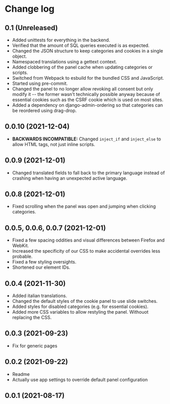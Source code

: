 # Change log

## 0.1 (Unreleased)

- Added unittests for everything in the backend.
- Verified that the amount of SQL queries executed is as expected.
- Changed the JSON structure to keep categories and cookies in a single object.
- Namespaced translations using a gettext context.
- Added clobbering of the panel cache when updating categories or scripts.
- Switched from Webpack to esbuild for the bundled CSS and JavaScript.
- Started using pre-commit.
- Changed the panel to no longer allow revoking all consent but only modify it
  -- the former wasn't technically possible anyway because of essential
  cookies such as the CSRF cookie which is used on most sites.
- Added a dependency on django-admin-ordering so that categories can be
  reordered using drag-drop.

## 0.0.10 (2021-12-04)

- **BACKWARDS INCOMPATIBLE:** Changed `inject_if` and `inject_else` to
  allow HTML tags, not just inline scripts.

## 0.0.9 (2021-12-01)

- Changed translated fields to fall back to the primary language instead of
  crashing when having an unexpected active language.

## 0.0.8 (2021-12-01)

- Fixed scrolling when the panel was open and jumping when clicking categories.

## 0.0.5, 0.0.6, 0.0.7 (2021-12-01)

- Fixed a few spacing oddities and visual differences between Firefox and
  WebKit.
- Increased the specificity of our CSS to make accidental overrides less
  probable.
- Fixed a few styling oversights.
- Shortened our element IDs.

## 0.0.4 (2021-11-30)

- Added italian translations.
- Changed the default styles of the cookie panel to use slide switches.
- Added styles for disabled categories (e.g. for essential cookies).
- Added more CSS variables to allow restyling the panel. Withouot replacing the
  CSS.

## 0.0.3 (2021-09-23)

- Fix for generic pages

## 0.0.2 (2021-09-22)

- Readme
- Actually use app settings to override default panel configuration

## 0.0.1 (2021-08-17)
